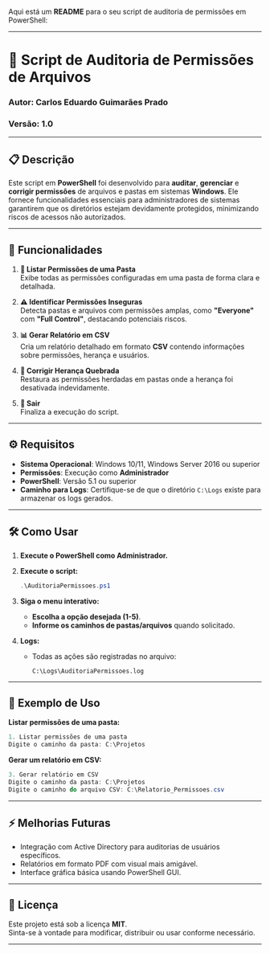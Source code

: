 Aqui está um **README** para o seu script de auditoria de permissões em PowerShell:

---

# 📁 Script de Auditoria de Permissões de Arquivos

### Autor: **Carlos Eduardo Guimarães Prado**  
### Versão: **1.0**

---

## 📋 Descrição

Este script em **PowerShell** foi desenvolvido para **auditar**, **gerenciar** e **corrigir permissões** de arquivos e pastas em sistemas **Windows**. Ele fornece funcionalidades essenciais para administradores de sistemas garantirem que os diretórios estejam devidamente protegidos, minimizando riscos de acessos não autorizados.

---

## 🚀 Funcionalidades

1. **📂 Listar Permissões de uma Pasta**  
   Exibe todas as permissões configuradas em uma pasta de forma clara e detalhada.

2. **⚠️ Identificar Permissões Inseguras**  
   Detecta pastas e arquivos com permissões amplas, como **"Everyone"** com **"Full Control"**, destacando potenciais riscos.

3. **📊 Gerar Relatório em CSV**  
   Cria um relatório detalhado em formato **CSV** contendo informações sobre permissões, herança e usuários.

4. **🔄 Corrigir Herança Quebrada**  
   Restaura as permissões herdadas em pastas onde a herança foi desativada indevidamente.

5. **🚪 Sair**  
   Finaliza a execução do script.

---

## ⚙️ Requisitos

- **Sistema Operacional**: Windows 10/11, Windows Server 2016 ou superior  
- **Permissões**: Execução como **Administrador**  
- **PowerShell**: Versão 5.1 ou superior  
- **Caminho para Logs**: Certifique-se de que o diretório `C:\Logs` existe para armazenar os logs gerados.

---

## 🛠️ Como Usar

1. **Execute o PowerShell como Administrador.**  
2. **Execute o script:**  
   ```powershell
   .\AuditoriaPermissoes.ps1
   ```

3. **Siga o menu interativo:**  
   - **Escolha a opção desejada (1-5)**.  
   - **Informe os caminhos de pastas/arquivos** quando solicitado.

4. **Logs:**  
   - Todas as ações são registradas no arquivo:  
     ```plaintext
     C:\Logs\AuditoriaPermissoes.log
     ```

---

## 📝 Exemplo de Uso

**Listar permissões de uma pasta:**  
```powershell
1. Listar permissões de uma pasta  
Digite o caminho da pasta: C:\Projetos  
```

**Gerar um relatório em CSV:**  
```powershell
3. Gerar relatório em CSV  
Digite o caminho da pasta: C:\Projetos  
Digite o caminho do arquivo CSV: C:\Relatorio_Permissoes.csv  
```

---

## ⚡ Melhorias Futuras

- Integração com Active Directory para auditorias de usuários específicos.  
- Relatórios em formato PDF com visual mais amigável.  
- Interface gráfica básica usando PowerShell GUI.  

---

## 📄 Licença

Este projeto está sob a licença **MIT**.  
Sinta-se à vontade para modificar, distribuir ou usar conforme necessário.

---
